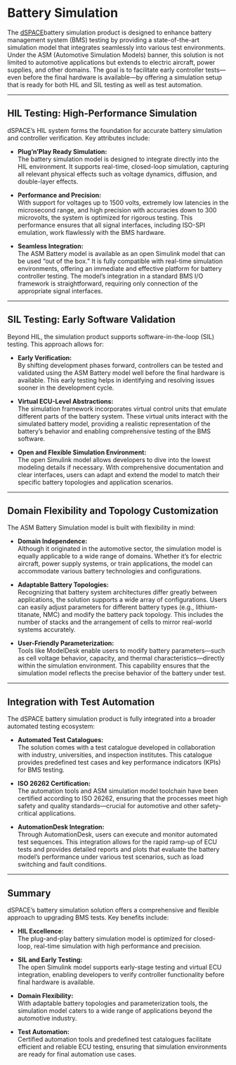 # Battery Simulation

The [dSPACE](https://www.youtube.com/watch?v=o1B0N50ocB0)battery simulation product is designed to enhance battery management system (BMS) testing by providing a state-of-the-art simulation model that integrates seamlessly into various test environments. Under the ASM (Automotive Simulation Models) banner, this solution is not limited to automotive applications but extends to electric aircraft, power supplies, and other domains. The goal is to facilitate early controller tests—even before the final hardware is available—by offering a simulation setup that is ready for both HIL and SIL testing as well as test automation.

---

## HIL Testing: High-Performance Simulation

dSPACE’s HIL system forms the foundation for accurate battery simulation and controller verification. Key attributes include:

- **Plug’n’Play Ready Simulation:**  
  The battery simulation model is designed to integrate directly into the HIL environment. It supports real-time, closed-loop simulation, capturing all relevant physical effects such as voltage dynamics, diffusion, and double-layer effects.

- **Performance and Precision:**  
  With support for voltages up to 1500 volts, extremely low latencies in the microsecond range, and high precision with accuracies down to 300 microvolts, the system is optimized for rigorous testing. This performance ensures that all signal interfaces, including ISO-SPI emulation, work flawlessly with the BMS hardware.

- **Seamless Integration:**  
  The ASM Battery model is available as an open Simulink model that can be used “out of the box.” It is fully compatible with real-time simulation environments, offering an immediate and effective platform for battery controller testing. The model’s integration in a standard BMS I/O framework is straightforward, requiring only connection of the appropriate signal interfaces.

---

## SIL Testing: Early Software Validation

Beyond HIL, the simulation product supports software-in-the-loop (SIL) testing. This approach allows for:

- **Early Verification:**  
  By shifting development phases forward, controllers can be tested and validated using the ASM Battery model well before the final hardware is available. This early testing helps in identifying and resolving issues sooner in the development cycle.

- **Virtual ECU-Level Abstractions:**  
  The simulation framework incorporates virtual control units that emulate different parts of the battery system. These virtual units interact with the simulated battery model, providing a realistic representation of the battery’s behavior and enabling comprehensive testing of the BMS software.

- **Open and Flexible Simulation Environment:**  
  The open Simulink model allows developers to dive into the lowest modeling details if necessary. With comprehensive documentation and clear interfaces, users can adapt and extend the model to match their specific battery topologies and application scenarios.

---

## Domain Flexibility and Topology Customization

The ASM Battery Simulation model is built with flexibility in mind:

- **Domain Independence:**  
  Although it originated in the automotive sector, the simulation model is equally applicable to a wide range of domains. Whether it’s for electric aircraft, power supply systems, or train applications, the model can accommodate various battery technologies and configurations.

- **Adaptable Battery Topologies:**  
  Recognizing that battery system architectures differ greatly between applications, the solution supports a wide array of configurations. Users can easily adjust parameters for different battery types (e.g., lithium-titanate, NMC) and modify the battery pack topology. This includes the number of stacks and the arrangement of cells to mirror real-world systems accurately.

- **User-Friendly Parameterization:**  
  Tools like ModelDesk enable users to modify battery parameters—such as cell voltage behavior, capacity, and thermal characteristics—directly within the simulation environment. This capability ensures that the simulation model reflects the precise behavior of the battery under test.

---

## Integration with Test Automation

The dSPACE battery simulation product is fully integrated into a broader automated testing ecosystem:

- **Automated Test Catalogues:**  
  The solution comes with a test catalogue developed in collaboration with industry, universities, and inspection institutes. This catalogue provides predefined test cases and key performance indicators (KPIs) for BMS testing.

- **ISO 26262 Certification:**  
  The automation tools and ASM simulation model toolchain have been certified according to ISO 26262, ensuring that the processes meet high safety and quality standards—crucial for automotive and other safety-critical applications.

- **AutomationDesk Integration:**  
  Through AutomationDesk, users can execute and monitor automated test sequences. This integration allows for the rapid ramp-up of ECU tests and provides detailed reports and plots that evaluate the battery model’s performance under various test scenarios, such as load switching and fault conditions.

---

## Summary

dSPACE’s battery simulation solution offers a comprehensive and flexible approach to upgrading BMS tests. Key benefits include:

- **HIL Excellence:**  
  The plug-and-play battery simulation model is optimized for closed-loop, real-time simulation with high performance and precision.

- **SIL and Early Testing:**  
  The open Simulink model supports early-stage testing and virtual ECU integration, enabling developers to verify controller functionality before final hardware is available.

- **Domain Flexibility:**  
  With adaptable battery topologies and parameterization tools, the simulation model caters to a wide range of applications beyond the automotive industry.

- **Test Automation:**  
  Certified automation tools and predefined test catalogues facilitate efficient and reliable ECU testing, ensuring that simulation environments are ready for final automation use cases.

